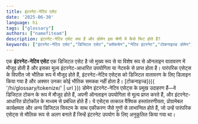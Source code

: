 ```yaml
---
title: इंटरनेट-नेटिव एसेट
date: '2025-06-30'
language: hi
tags: ["glossary"]
authors: ["namefiteam"]
description: इंटरनेट-नेटिव एसेट क्या हैं और डोमेन इस श्रेणी में कैसे फिट होते हैं?
keywords: ["इंटरनेट-नेटिव एसेट","डिजिटल एसेट","ब्लॉकचेन","नेटिव इंटरनेट","टोकनाइज्ड डोमेन"]
---
```



एक **इंटरनेट-नेटिव एसेट** एक डिजिटल एसेट है जो मुख्य रूप से या विशेष रूप से ऑनलाइन वातावरण में मौजूद होती है और इसका मूल्य इंटरनेट-आधारित उपयोगिता या नेटवर्क से प्राप्त होता है। पारंपरिक एसेट्स के विपरीत जो भौतिक रूप में मौजूद होते हैं, इंटरनेट-नेटिव एसेट्स को डिजिटल वातावरण के लिए डिज़ाइन किया गया है और अक्सर उनका कोई भौतिक समकक्ष नहीं होता है। [टोकनाइज्ड]({{ '/hi/glossary/tokenize/' | url }}) डोमेन इंटरनेट-नेटिव एसेट्स के प्रमुख उदाहरण हैं—वे डिजिटल टोकन के रूप में मौजूद होते हैं, अपनी ऑनलाइन उपयोगिता से मूल्य प्राप्त करते हैं, और इंटरनेट-आधारित प्रोटोकॉल के माध्यम से प्रबंधित होते हैं। ये एसेट्स तत्काल वैश्विक हस्तांतरणीयता, प्रोग्रामेबल कार्यक्षमता और अन्य डिजिटल सिस्टम के साथ एकीकरण जैसे गुणों से लाभान्वित होते हैं, जो उन्हें पारंपरिक एसेट्स से मौलिक रूप से अलग बनाते हैं जिन्हें इंटरनेट उपयोग के लिए अनुकूलित किया गया था।